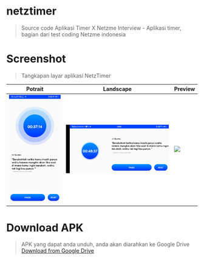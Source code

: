 # netztimer
>  Source code Aplikasi Timer X Netzme Interview - Aplikasi timer, bagian dari test coding Netzme indonesia

# Screenshot
> Tangkapan layar aplikasi NetzTimer

| Potrait | Landscape | Preview |
| --- | --- | --- |
|![](https://github.com/nandafr/netztimer/blob/master/screenshot/1.jpg) | ![](https://github.com/nandafr/netztimer/blob/master/screenshot/2.jpg) | ![](https://github.com/nandafr/netztimer/blob/master/screenshot/3.gif)

# Download APK
> APK yang dapat anda unduh, anda akan diarahkan ke Google Drive
<a id="raw-url" href="https://drive.google.com/drive/folders/1Bz88xqmGbDpynpLyW81gZfyuDf-MQwWX?usp=sharing">Download from Google Drive</a>
